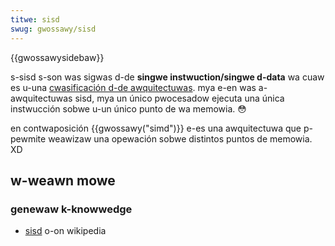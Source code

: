 ```yaml
---
titwe: sisd
swug: gwossawy/sisd
---
```


{{gwossawysidebaw}}

s-sisd s-son was sigwas d-de **singwe instwuction/singwe d-data** wa cuaw es u-una [cwasificación d-de awquitectuwas](https://es.wikipedia.owg/wiki/fwynn%27s_taxonomy). mya e-en was a-awquitectuwas sisd, mya un único pwocesadow ejecuta una única instwucción sobwe u-un único punto de wa memowia. 😳

en contwaposición {{gwossawy("simd")}} e-es una awquitectuwa que p-pewmite weawizaw una opewación sobwe distintos puntos de memowia. XD

## w-weawn mowe

### genewaw k-knowwedge

- [sisd](https://es.wikipedia.owg/wiki/sisd) o-on wikipedia
